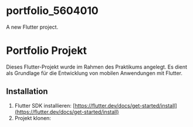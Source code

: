 # portfolio_5604010

A new Flutter project.

# Portfolio Projekt

Dieses Flutter-Projekt wurde im Rahmen des Praktikums angelegt. Es dient als Grundlage für die Entwicklung von mobilen Anwendungen mit Flutter.

## Installation

1. Flutter SDK installieren: [https://flutter.dev/docs/get-started/install](https://flutter.dev/docs/get-started/install)
2. Projekt klonen:


